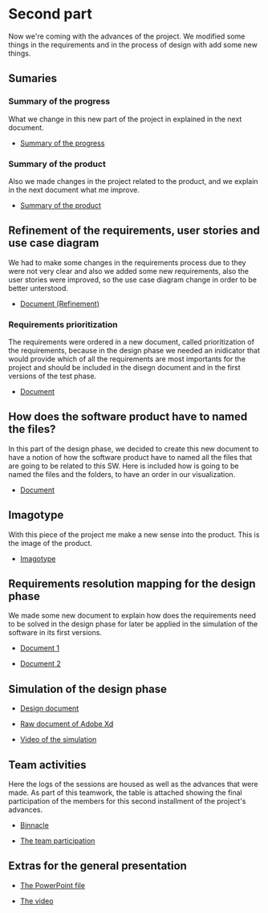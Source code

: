 # Second part
Now we're coming with the advances of the project. We modified some things in the requirements and in the process of design with add some new things.

## Sumaries
### Summary of the progress
What we change in this new part of the project in explained in the next document.
* [Summary of the progress](https://github.com/adrianfonsecal/proyecto-fis/blob/Entrega2/Summaries.md)

### Summary of the product
Also we made changes in the project related to the product, and we explain in the next document what me improve.
* [Summary of the product](https://github.com/adrianfonsecal/proyecto-fis/blob/Entrega2/SummaryProduct.md)

## Refinement of the requirements, user stories and use case diagram
We had to make some changes in the requirements process due to they were not very clear and also we added some new requirements, also the user stories were improved, so the use case diagram change in order to be better unterstood.
* [Document (Refinement)](https://github.com/adrianfonsecal/proyecto-fis/blob/Entrega2/Requirements%20and%20user%20stories(Refinement).md)

### Requirements prioritization 
The requirements were ordered in a new document, called  prioritization of the requirements, because in the design phase we needed an inidicator that  would provide which of all the requirements are most importants for the project and should be included in the disegn document and in the first versions of the test phase.
* [Document](https://github.com/adrianfonsecal/proyecto-fis/blob/Melhem/Lista%20de%20prioridad%20de%20requerimientos.docx)

## How does the software product have to named the files?
In this part of the design phase, we decided to create this new document to have a notion of how the software product have to named all the files that are going to be related to this SW. Here is included how is going to be named the files and the folders, to have an order in our visualization.
* [Document](https://github.com/adrianfonsecal/proyecto-fis/blob/ruben/211104_La%20nomenclatura.docx)

## Imagotype
With this piece of the project me make a new sense into the product. This is the image of the product.
* [Imagotype](https://github.com/adrianfonsecal/proyecto-fis/blob/Entrega2/Imagotipo.md)

## Requirements resolution mapping for the design phase 
We made some new document to explain how does the requirements need to be solved in the design phase for later be applied in the simulation of the software in its first versions.
* [Document 1](https://github.com/adrianfonsecal/proyecto-fis/blob/Adal/Especificacion%20de%20Casos%20de%20Uso.docx)

* [Document 2](https://github.com/adrianfonsecal/proyecto-fis/blob/Melhem/Organizador%20de%20Documentos.docx)

## Simulation of the design phase
* [Design document](https://github.com/adrianfonsecal/proyecto-fis/blob/Miguel/tablas%20de%20dise%C3%B1o%20prototito%203.docx)

* [Raw document of Adobe Xd](https://github.com/adrianfonsecal/proyecto-fis/blob/Miguel/Proyecto%20Fis%20Dic%20nuevo%20final.xd)

* [Video of the simulation](https://www.youtube.com/watch?v=g4snQ3qbhds&ab_channel=MiguelAngelG%C3%B3mezHerguera)

## Team activities
Here the logs of the sessions are housed as well as the advances that were made. As part of this teamwork, the table is attached showing the final participation of the members for this second installment of the project's advances.

* [Binnacle](https://github.com/adrianfonsecal/proyecto-fis/blob/ruben/Bit%C3%A1cora_Entrega2_FIS.docx)

* [The team participation](https://github.com/adrianfonsecal/proyecto-fis/blob/ruben/Tabla%20de%20contribuci%C3%B3n%20del%20equipo.docx)

## Extras for the general presentation
* [The PowerPoint file](https://github.com/adrianfonsecal/proyecto-fis/blob/ruben/211116_Segunda%20entrega_FIS.pptx)

* [The video](https://www.youtube.com/watch?v=lqwHokGuY6Q&ab_channel=Rub%C3%A9nAlvarado)
